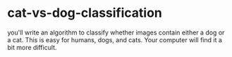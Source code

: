 # cat-vs-dog-classification
you'll write an algorithm to classify whether images contain either a dog or a cat.  This is easy for humans, dogs, and cats. Your computer will find it a bit more difficult.
